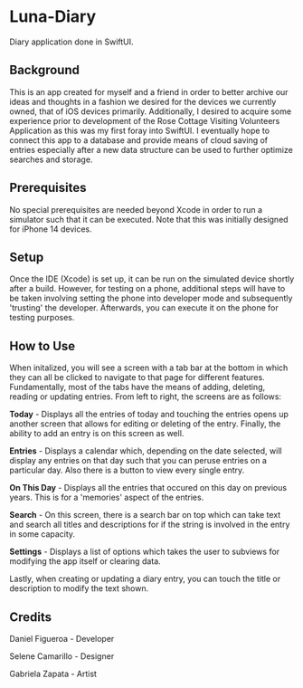 # Luna-Diary
Diary application done in SwiftUI.

## Background

This is an app created for myself and a friend in order to better archive our ideas and thoughts in a fashion we desired for the devices we currently owned, that of iOS devices primarily. 
Additionally, I desired to acquire some experience prior to development of the Rose Cottage Visiting Volunteers Application as this was my first foray into SwiftUI.
I eventually hope to connect this app to a database and provide means of cloud saving of entries especially after a new data structure can be used to further optimize searches and storage.

## Prerequisites

No special prerequisites are needed beyond Xcode in order to run a simulator such that it can be executed. Note that this was initially designed for iPhone 14 devices.

## Setup

Once the IDE (Xcode) is set up, it can be run on the simulated device shortly after a build. However, for testing on a phone, additional steps will have to be taken involving setting the phone into developer mode and subsequently 'trusting' the developer. Afterwards, you can execute it on the phone for testing purposes.

## How to Use

When initalized, you will see a screen with a tab bar at the bottom in which they can all be clicked to navigate to that page for different features. Fundamentally, most of the tabs have the means of adding, deleting, reading or updating entries.
From left to right, the screens are as follows:

**Today** - Displays all the entries of today and touching the entries opens up another screen that allows for editing or deleting of the entry. Finally, the ability to add an entry is on this screen as well.

**Entries** - Displays a calendar which, depending on the date selected, will display any entries on that day such that you can peruse entries on a particular day. Also there is a button to view every single entry.

**On This Day** - Displays all the entries that occured on this day on previous years. This is for a 'memories' aspect of the entries.

**Search** - On this screen, there is a search bar on top which can take text and search all titles and descriptions for if the string is involved in the entry in some capacity.

**Settings** - Displays a list of options which takes the user to subviews for modifying the app itself or clearing data.

Lastly, when creating or updating a diary entry, you can touch the title or description to modify the text shown.

## Credits

Daniel Figueroa - Developer

Selene Camarillo - Designer

Gabriela Zapata - Artist
